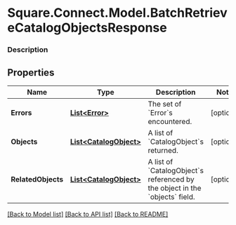 # Square.Connect.Model.BatchRetrieveCatalogObjectsResponse

### Description



## Properties

Name | Type | Description | Notes
------------ | ------------- | ------------- | -------------
**Errors** | [**List&lt;Error&gt;**](Error.md) | The set of &#x60;Error&#x60;s encountered. | [optional] 
**Objects** | [**List&lt;CatalogObject&gt;**](CatalogObject.md) | A list of &#x60;CatalogObject&#x60;s returned. | [optional] 
**RelatedObjects** | [**List&lt;CatalogObject&gt;**](CatalogObject.md) | A list of &#x60;CatalogObject&#x60;s referenced by the object in the &#x60;objects&#x60; field. | [optional] 



[[Back to Model list]](../README.md#documentation-for-models) [[Back to API list]](../README.md#documentation-for-api-endpoints) [[Back to README]](../README.md)


